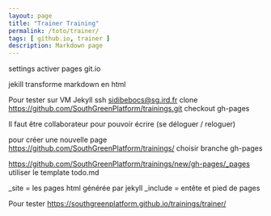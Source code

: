 ```yaml
---
layout: page
title: "Trainer Training"
permalink: /toto/trainer/
tags: [ github.io, trainer ]
description: Markdown page
---
```


settings activer pages git.io

jekill transforme markdown en html

Pour tester sur VM Jekyll
ssh sidibebocs@sg.ird.fr
clone https://github.com/SouthGreenPlatform/trainings.git
checkout gh-pages

Il faut être collaborateur pour pouvoir écrire (se déloguer / reloguer)

pour créer une nouvelle page
https://github.com/SouthGreenPlatform/trainings/
choisir branche gh-pages

https://github.com/SouthGreenPlatform/trainings/new/gh-pages/_pages
utiliser le template todo.md

_site = les pages html générée par jekyll
_include = entête et pied de pages

Pour tester
https://southgreenplatform.github.io/trainings/trainer/
